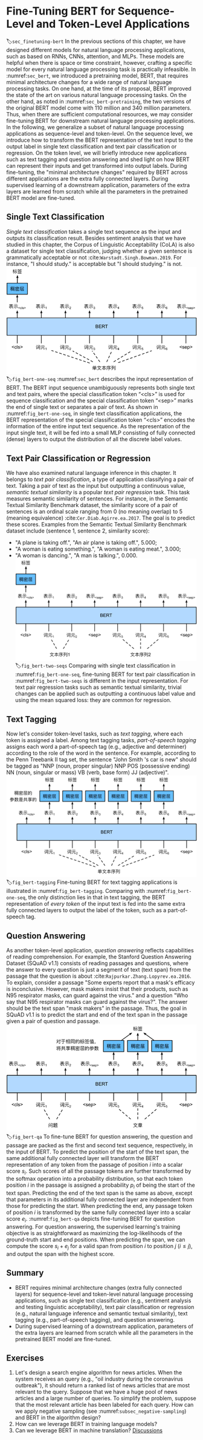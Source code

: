 # Fine-Tuning BERT for Sequence-Level and Token-Level Applications
:label:`sec_finetuning-bert`
In the previous sections of this chapter,
we have designed different models for natural language processing applications,
such as based on RNNs, CNNs, attention, and MLPs.
These models are helpful when there is space or time constraint,
however,
crafting a specific model for every natural language processing task
is practically infeasible.
In :numref:`sec_bert`,
we introduced a pretraining model, BERT,
that requires minimal architecture changes
for a wide range of natural language processing tasks.
On one hand,
at the time of its proposal,
BERT improved the state of the art on various natural language processing tasks.
On the other hand,
as noted in :numref:`sec_bert-pretraining`,
the two versions of the original BERT model
come with 110 million and 340 million parameters.
Thus, when there are sufficient computational resources,
we may consider
fine-tuning BERT for downstream natural language processing applications.
In the following,
we generalize a subset of natural language processing applications
as sequence-level and token-level.
On the sequence level,
we introduce how to transform the BERT representation of the text input
to the output label
in single text classification
and text pair classification or regression.
On the token level, we will briefly introduce new applications
such as text tagging and question answering
and shed light on how BERT can represent their inputs and get transformed into output labels.
During fine-tuning,
the "minimal architecture changes" required by BERT across different applications
are the extra fully connected layers.
During supervised learning of a downstream application,
parameters of the extra layers are learned from scratch while
all the parameters in the pretrained BERT model are fine-tuned.
## Single Text Classification
*Single text classification* takes a single text sequence as the input and outputs its classification result.
Besides sentiment analysis that we have studied in this chapter,
the Corpus of Linguistic Acceptability (CoLA)
is also a dataset for single text classification,
judging whether a given sentence is grammatically acceptable or not :cite:`Warstadt.Singh.Bowman.2019`.
For instance, "I should study." is acceptable but "I should studying." is not.
![Fine-tuning BERT for single text classification applications, such as sentiment analysis and testing linguistic acceptability. Suppose that the input single text has six tokens.](../img/bert-one-seq.svg)
:label:`fig_bert-one-seq`
:numref:`sec_bert` describes the input representation of BERT.
The BERT input sequence unambiguously represents both single text and text pairs,
where the special classification token 
“&lt;cls&gt;” is used for sequence classification and 
the special classification token 
“&lt;sep&gt;” marks the end of single text or separates a pair of text.
As shown in :numref:`fig_bert-one-seq`,
in single text classification applications,
the BERT representation of the special classification token 
“&lt;cls&gt;” encodes the information of the entire input text sequence.
As the representation of the input single text,
it will be fed into a small MLP consisting of fully connected (dense) layers
to output the distribution of all the discrete label values.
## Text Pair Classification or Regression
We have also examined natural language inference in this chapter.
It belongs to *text pair classification*,
a type of application classifying a pair of text.
Taking a pair of text as the input but outputting a continuous value,
*semantic textual similarity* is a popular *text pair regression* task.
This task measures semantic similarity of sentences.
For instance, in the Semantic Textual Similarity Benchmark dataset,
the similarity score of a pair of sentences
is an ordinal scale ranging from 0 (no meaning overlap) to 5 (meaning equivalence) :cite:`Cer.Diab.Agirre.ea.2017`.
The goal is to predict these scores.
Examples from the Semantic Textual Similarity Benchmark dataset include (sentence 1, sentence 2, similarity score):
* "A plane is taking off.", "An air plane is taking off.", 5.000;
* "A woman is eating something.", "A woman is eating meat.", 3.000;
* "A woman is dancing.", "A man is talking.", 0.000.
![Fine-tuning BERT for text pair classification or regression applications, such as natural language inference and semantic textual similarity. Suppose that the input text pair has two and three tokens.](../img/bert-two-seqs.svg)
:label:`fig_bert-two-seqs`
Comparing with single text classification in :numref:`fig_bert-one-seq`,
fine-tuning BERT for text pair classification in :numref:`fig_bert-two-seqs` 
is different in the input representation.
For text pair regression tasks such as semantic textual similarity,
trivial changes can be applied such as outputting a continuous label value
and using the mean squared loss: they are common for regression.
## Text Tagging
Now let's consider token-level tasks, such as *text tagging*,
where each token is assigned a label.
Among text tagging tasks,
*part-of-speech tagging* assigns each word a part-of-speech tag (e.g., adjective and determiner)
according to the role of the word in the sentence.
For example,
according to the Penn Treebank II tag set,
the sentence "John Smith 's car is new"
should be tagged as
"NNP (noun, proper singular) NNP POS (possessive ending) NN (noun, singular or mass) VB (verb, base form) JJ (adjective)".
![Fine-tuning BERT for text tagging applications, such as part-of-speech tagging. Suppose that the input single text has six tokens.](../img/bert-tagging.svg)
:label:`fig_bert-tagging`
Fine-tuning BERT for text tagging applications
is illustrated in :numref:`fig_bert-tagging`.
Comparing with :numref:`fig_bert-one-seq`,
the only distinction lies in that
in text tagging, the BERT representation of *every token* of the input text
is fed into the same extra fully connected layers to output the label of the token,
such as a part-of-speech tag.
## Question Answering
As another token-level application,
*question answering* reflects capabilities of reading comprehension.
For example,
the Stanford Question Answering Dataset (SQuAD v1.1)
consists of reading passages and questions,
where the answer to every question
is just a segment of text (text span) from the passage that the question is about :cite:`Rajpurkar.Zhang.Lopyrev.ea.2016`.
To explain,
consider a passage
"Some experts report that a mask's efficacy is inconclusive. However, mask makers insist that their products, such as N95 respirator masks, can guard against the virus."
and a question "Who say that N95 respirator masks can guard against the virus?".
The answer should be the text span "mask makers" in the passage.
Thus, the goal in SQuAD v1.1 is to predict the start and end of the text span in the passage given a pair of question and passage.
![Fine-tuning BERT for question answering. Suppose that the input text pair has two and three tokens.](../img/bert-qa.svg)
:label:`fig_bert-qa`
To fine-tune BERT for question answering,
the question and passage are packed as
the first and second text sequence, respectively,
in the input of BERT.
To predict the position of the start of the text span,
the same additional fully connected layer will transform
the BERT representation of any token from the passage of position $i$
into a scalar score $s_i$.
Such scores of all the passage tokens
are further transformed by the softmax operation
into a probability distribution,
so that each token position $i$ in the passage is assigned
a probability $p_i$ of being the start of the text span.
Predicting the end of the text span
is the same as above, except that
parameters in its additional fully connected layer
are independent from those for predicting the start.
When predicting the end,
any passage token of position $i$
is transformed by the same fully connected layer
into a scalar score $e_i$.
:numref:`fig_bert-qa`
depicts fine-tuning BERT for question answering.
For question answering,
the supervised learning's training objective is as straightforward as
maximizing the log-likelihoods of the ground-truth start and end positions.
When predicting the span,
we can compute the score $s_i + e_j$ for a valid span
from position $i$ to position $j$ ($i \leq j$),
and output the span with the highest score.
## Summary
* BERT requires minimal architecture changes (extra fully connected layers) for sequence-level and token-level natural language processing applications, such as single text classification (e.g., sentiment analysis and testing linguistic acceptability), text pair classification or regression (e.g., natural language inference and semantic textual similarity), text tagging (e.g., part-of-speech tagging), and question answering.
* During supervised learning of a downstream application, parameters of the extra layers are learned from scratch while all the parameters in the pretrained BERT model are fine-tuned.
## Exercises
1. Let's design a search engine algorithm for news articles. When the system receives an query (e.g., "oil industry during the coronavirus outbreak"), it should return a ranked list of news articles that are most relevant to the query. Suppose that we have a huge pool of news articles and a large number of queries. To simplify the problem, suppose that the most relevant article has been labeled for each query. How can we apply negative sampling (see :numref:`subsec_negative-sampling`) and BERT in the algorithm design?
1. How can we leverage BERT in training language models?
1. Can we leverage BERT in machine translation?
[Discussions](https://discuss.d2l.ai/t/396)